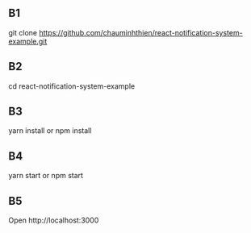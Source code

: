 
## B1

  git clone https://github.com/chauminhthien/react-notification-system-example.git

## B2
  cd react-notification-system-example

## B3
  yarn install or npm install

## B4
  yarn start or npm start

## B5
  Open http://localhost:3000